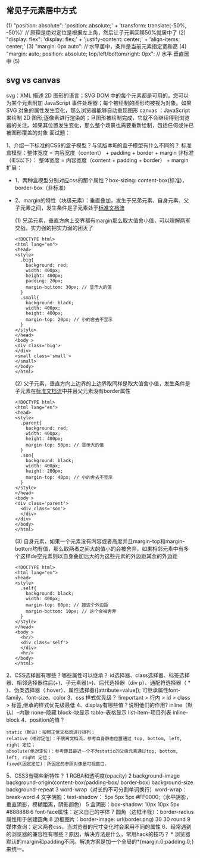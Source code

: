 ## 常见子元素居中方式
 (1) "position: absolute": 'position: absolute;' + 'transform: translate(-50%, -50%)' // 原理是绝对定位是根据左上角，然后让子元素回移50%就居中了
 (2) "display: flex": 'display: flex;' + 'justify-content: center;' + 'align-items: center;'
 (3) "margin: 0px auto": // 水平居中，条件是当前元素指定宽和高
 (4) "margin: auto; position: absolute; top/left/bottom/right: 0px": // 水平 垂直居中
 (5)
## svg vs canvas
svg：XML 描述 2D 图形的语言；SVG DOM 中的每个元素都是可用的。您可以为某个元素附加 JavaScript 事件处理器；每个被绘制的图形均被视为对象。如果 SVG 对象的属性发生变化，那么浏览器能够自动重现图形
canvas ：JavaScript 来绘制 2D 图形;逐像素进行渲染的；旦图形被绘制完成，它就不会继续得到浏览器的关注。如果其位置发生变化，那么整个场景也需要重新绘制，包括任何或许已被图形覆盖的对象
面试题：

1、介绍一下标准的CSS的盒子模型？与低版本IE的盒子模型有什么不同的？
标准盒模型：整体宽度 = 内容宽度（content） + padding + border + margin
非标准（IE5以下）： 整体宽度 = 内容宽度（content + padding + border） + margin
扩展：
* 1、两种盒模型分别对应css的那个属性？box-sizing: content-box(标准)，border-box（非标准）

* 2、margin的特性（块级元素）：垂直叠加，发生于兄弟元素、自身元素、父子元素之间，发生条件是子元素处于[标准文档流](https://segmentfault.com/a/1190000018315599)

  (1) 兄弟元素，垂直方向上交界都有margin那么取大值舍小值，可以理解两军交战，实力强的把实力弱的团灭了
  ```
  <!DOCTYPE html>
  <html lang="en">
  <head>
  <style>
    .big{
      background: red;
      width: 400px;
      height: 400px;
      padding: 20px;
      margin-bottom: 30px; // 显示大的值
    }
    .small{
      background: black;
      width: 400px;
      height: 400px;
      margin-top: 20px; // 小的舍去不显示
    }
  </style>
  </head>
  <body >
  <div class='big'>
  </div>
  <small class='small'>
  </small>
  </body>
  </html>
  ```
  (2) 父子元素，垂直方向上边界的上边界取同样是取大值舍小值，发生条件是子元素在[标准文档流](https://segmentfault.com/a/1190000018315599)中并且父元素没有border属性
  ```
  <!DOCTYPE html>
  <html lang="en">
  <head>
  <style>
    .parent{
      background: red;
      width: 400px;
      height: 400px;
      margin-top: 50px; // 显示大的值
    }
    .son{
      background: black;
      width: 400px;
      height: 200px;
      margin-top: 40px; // 小的舍去不显示
    }
  </style>
  </head>
  <body >
  <div class='parent'>
    <div class='son'>
    </div>
  </div>
  </body>
  </html>
  ```
  (3) 自身元素，如果一个元素没有内容或者高度并且margin-top和margin-bottom均有值，那么取两者之间大的值小的会被舍弃，如果相邻元素中有多个这样de空元素则以自身叠加后大的为这些元素的外边距其余的外边距
  ```
  <!DOCTYPE html>
  <html lang="en">
  <head>
  <style>
    .self{
      background: black;
      width: 400px;
      margin-top: 60px; // 按这个外边距
      margin-bottom: 10px; // 这个会被舍弃
    }
  </style>
  </head>
  <body >
    <hr/>
    <div class='self'>
    </div>
    <hr/>
  </body>
  </html>

  ```
2、CSS选择器有哪些？哪些属性可以继承？
   id选择器、class选择器、标签选择器、相邻选择器往后(+)、子元素器(>)、后代选择器（div p）、通配符选择器（ * ）、伪类选择器（:hover）、属性选择器([attribute=value]); 可继承属性font-family、font-size、color
3、css 样式优先级？
  !important > 行内 > id > class > 标签,继承的样式优先级最低
4、display有哪些值？说明他们的作用?
    inline（默认）–内联
    none–隐藏
    block–块显示
    table–表格显示
    list-item–项目列表
    inline-block
4、position的值？

    static（默认）：按照正常文档流进行排列；
    relative（相对定位）：不脱离文档流，参考自身静态位置通过 top, bottom, left, right 定位；
    absolute(绝对定位)：参考距其最近一个不为static的父级元素通过top, bottom, left, right 定位；
    fixed(固定定位)：所固定的参照对像是可视窗口。
5、CSS3有哪些新特性？
    1 RGBA和透明度(opacity)
    2 background-image background-origin(content-box/padding-box/      border-box) background-size background-repeat
    3 word-wrap（对长的不可分割单词换行）word-wrap：break-word
    4 文字阴影：text-shadow： 5px 5px 5px #FF0000;（水平阴影，垂直阴影，模糊距离，阴影颜色）
    5 盒阴影：box-shadow: 10px 10px 5px #888888
    6 font-face属性：定义自己的字体
    7 圆角（边框半径）：border-radius 属性用于创建圆角
    8 边框图片：border-image: url(border.png) 30 30 round
    9 媒体查询：定义两套css，当浏览器的尺寸变化时会采用不同的属性
6、经常遇到的浏览器的兼容性有哪些？原因，解决方法是什么，常用hack的技巧？
    * 浏览器默认的margin和padding不同。解决方案是加一个全局的*{margin:0;padding:0;}来统一。
